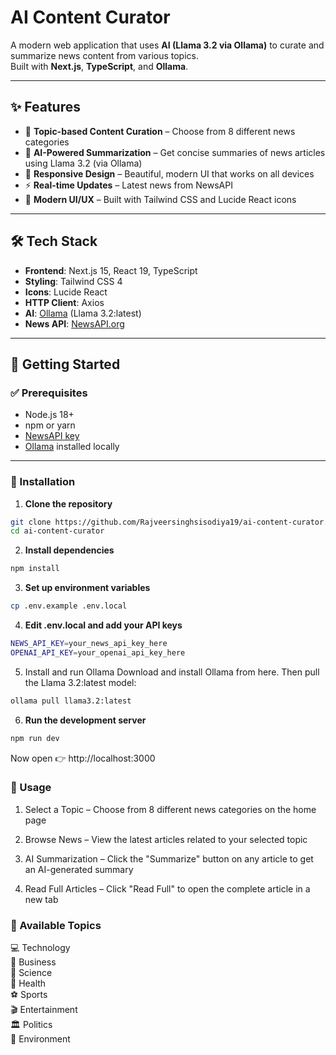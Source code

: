 # AI Content Curator

A modern web application that uses **AI (Llama 3.2 via Ollama)** to curate and summarize news content from various topics.  
Built with **Next.js**, **TypeScript**, and **Ollama**.

---

## ✨ Features

- 🎯 **Topic-based Content Curation** – Choose from 8 different news categories  
- 🤖 **AI-Powered Summarization** – Get concise summaries of news articles using Llama 3.2 (via Ollama)  
- 📱 **Responsive Design** – Beautiful, modern UI that works on all devices  
- ⚡ **Real-time Updates** – Latest news from NewsAPI  
- 🎨 **Modern UI/UX** – Built with Tailwind CSS and Lucide React icons  

---

## 🛠 Tech Stack

- **Frontend**: Next.js 15, React 19, TypeScript  
- **Styling**: Tailwind CSS 4  
- **Icons**: Lucide React  
- **HTTP Client**: Axios  
- **AI**: [Ollama](https://ollama.ai) (Llama 3.2:latest)  
- **News API**: [NewsAPI.org](https://newsapi.org/)  

---

## 🚀 Getting Started

### ✅ Prerequisites

- Node.js 18+  
- npm or yarn  
- [NewsAPI key](https://newsapi.org/)  
- [Ollama](https://ollama.ai) installed locally  

---

### 🔧 Installation

1. **Clone the repository**  
```bash
git clone https://github.com/Rajveersinghsisodiya19/ai-content-curator.git
cd ai-content-curator
```

2. **Install dependencies**  
```bash
npm install
```

3. **Set up environment variables**
```bash
cp .env.example .env.local
```

4. **Edit .env.local and add your API keys**
```bash
NEWS_API_KEY=your_news_api_key_here
OPENAI_API_KEY=your_openai_api_key_here
```

5. Install and run Ollama
  Download and install Ollama from here.
  Then pull the Llama 3.2:latest model:
```bash
ollama pull llama3.2:latest
```
6. **Run the development server**
```bash
npm run dev
```
Now open 👉 http://localhost:3000

### 📌 Usage

1. Select a Topic – Choose from 8 different news categories on the home page

2. Browse News – View the latest articles related to your selected topic

3. AI Summarization – Click the "Summarize" button on any article to get an AI-generated summary

4. Read Full Articles – Click "Read Full" to open the complete article in a new tab

### 📑 Available Topics

💻 Technology
<br>
💼 Business
<br>
🔬 Science
<br>
🏥 Health
<br>
⚽ Sports
<br>
🎬 Entertainment
<br>
🏛️ Politics
<br>
🌱 Environment

